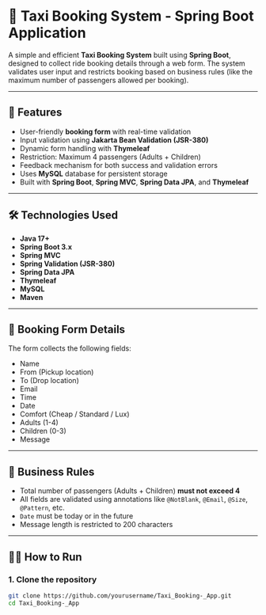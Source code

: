# 🚖 Taxi Booking System - Spring Boot Application

A simple and efficient **Taxi Booking System** built using **Spring Boot**, designed to collect ride booking details through a web form. The system validates user input and restricts booking based on business rules (like the maximum number of passengers allowed per booking).

---

## 📌 Features

- User-friendly **booking form** with real-time validation
- Input validation using **Jakarta Bean Validation (JSR-380)**
- Dynamic form handling with **Thymeleaf**
- Restriction: Maximum 4 passengers (Adults + Children)
- Feedback mechanism for both success and validation errors
- Uses **MySQL** database for persistent storage
- Built with **Spring Boot**, **Spring MVC**, **Spring Data JPA**, and **Thymeleaf**

---

## 🛠️ Technologies Used

- **Java 17+**
- **Spring Boot 3.x**
- **Spring MVC**
- **Spring Validation (JSR-380)**
- **Spring Data JPA**
- **Thymeleaf**
- **MySQL**
- **Maven**

---

## 🧾 Booking Form Details

The form collects the following fields:

- Name
- From (Pickup location)
- To (Drop location)
- Email
- Time
- Date
- Comfort (Cheap / Standard / Lux)
- Adults (1-4)
- Children (0-3)
- Message

---

## 🚦 Business Rules

- Total number of passengers (Adults + Children) **must not exceed 4**
- All fields are validated using annotations like `@NotBlank`, `@Email`, `@Size`, `@Pattern`, etc.
- `Date` must be today or in the future
- Message length is restricted to 200 characters

---

## 🧑‍💻 How to Run

### 1. Clone the repository

```bash
git clone https://github.com/yourusername/Taxi_Booking-_App.git
cd Taxi_Booking-_App
